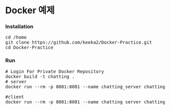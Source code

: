 # Docker 예제
### Installation
<pre>
cd /home
git clone https://github.com/keeka2/Docker-Practice.git
cd Docker-Practice
</pre>
### Run
<pre>
# Login For Private Docker Repository
docker build -t chatting .
# server
docker run --rm -p 8081:8081 --name chatting_server chatting poetry run python -m server

#client
docker run --rm -p 8081:8081 --name chatting_server chatting poetry run python -m server
</pre>

